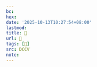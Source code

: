 ```yaml
---
bc:
hex:
date: '2025-10-13T10:27:54+08:00'
lastmod:
title: 􄎕
url: 􄎕
tags: [𢞓]
src: DCCV
note:
---
```

